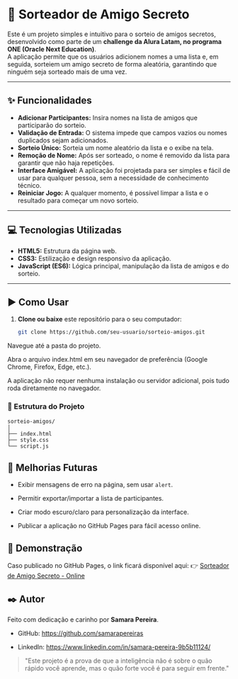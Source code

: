 # 🎁 Sorteador de Amigo Secreto

Este é um projeto simples e intuitivo para o sorteio de amigos secretos, desenvolvido como parte de um **challenge da Alura Latam, no programa ONE (Oracle Next Education)**.  
A aplicação permite que os usuários adicionem nomes a uma lista e, em seguida, sorteiem um amigo secreto de forma aleatória, garantindo que ninguém seja sorteado mais de uma vez.

---

## ✨ Funcionalidades

- **Adicionar Participantes:** Insira nomes na lista de amigos que participarão do sorteio.
- **Validação de Entrada:** O sistema impede que campos vazios ou nomes duplicados sejam adicionados.
- **Sorteio Único:** Sorteia um nome aleatório da lista e o exibe na tela.
- **Remoção de Nome:** Após ser sorteado, o nome é removido da lista para garantir que não haja repetições.
- **Interface Amigável:** A aplicação foi projetada para ser simples e fácil de usar para qualquer pessoa, sem a necessidade de conhecimento técnico.
- **Reiniciar Jogo:** A qualquer momento, é possível limpar a lista e o resultado para começar um novo sorteio.

---

## 💻 Tecnologias Utilizadas

- **HTML5:** Estrutura da página web.
- **CSS3:** Estilização e design responsivo da aplicação.
- **JavaScript (ES6):** Lógica principal, manipulação da lista de amigos e do sorteio.

---

## ▶️ Como Usar

1. **Clone ou baixe** este repositório para o seu computador:
   ```bash
   git clone https://github.com/seu-usuario/sorteio-amigos.git
Navegue até a pasta do projeto.

Abra o arquivo index.html em seu navegador de preferência (Google Chrome, Firefox, Edge, etc.).

A aplicação não requer nenhuma instalação ou servidor adicional, pois tudo roda diretamente no navegador.

### 📂 Estrutura do Projeto

```plaintext
sorteio-amigos/
│
├── index.html
├── style.css
└── script.js
```

## 🚀 Melhorias Futuras

* Exibir mensagens de erro na página, sem usar `alert`.

* Permitir exportar/importar a lista de participantes.

* Criar modo escuro/claro para personalização da interface.

* Publicar a aplicação no GitHub Pages para fácil acesso online.

## 🔗 Demonstração

Caso publicado no GitHub Pages, o link ficará disponível aqui:
👉 [Sorteador de Amigo Secreto - Online](https://samarapereiras.github.io/challenge-amigo-secreto/)

## ✒️ Autor

Feito com dedicação e carinho por **Samara Pereira**.

* GitHub: <https://github.com/samarapereiras>

* LinkedIn: <https://www.linkedin.com/in/samara-pereira-9b5b11124/>

> "Este projeto é a prova de que a inteligência não é sobre o quão rápido você aprende, mas o quão forte você é para seguir em frente."
